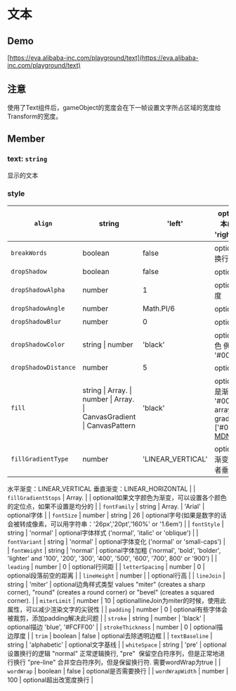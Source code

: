 # 文本

## Demo
[https://eva.alibaba-inc.com/playground/text](https://eva.alibaba-inc.com/playground/text)
## 注意
使用了Text组件后，gameObject的宽度会在下一帧设置文字所占区域的宽度给Transform的宽度。
## Member
### text: `string` 
显示的文本
### style
| `align` | string | 'left' | optional作用于多行文本('left', 'center' or 'right'), 单行文本不生效 |
| --- | --- | --- | --- |
| `breakWords` | boolean | false | optional是否在词语中间换行 |
| `dropShadow` | boolean | false | optional设置文字阴影 |
| `dropShadowAlpha` | number | 1 | optional文字阴影的透明度 |
| `dropShadowAngle` | number | Math.PI/6 | optional文字阴影角度 |
| `dropShadowBlur` | number | 0 | optional文字阴影模糊度 |
| `dropShadowColor` | string &#124; number | 'black' | optional文字阴影颜色 例如 'red', '#00FF00' |
| `dropShadowDistance` | number | 5 | optional文字阴影距离 |
| `fill` | string &#124; Array.<string> &#124; number &#124; Array.<number> &#124; CanvasGradient &#124; CanvasPattern | 'black' | optional文字颜色，可以是渐变 e.g 'red', '#00FF00'. Can be an array to create a gradient eg ['#000000','#FFFFFF'] [MDN](https://developer.mozilla.org/en-US/docs/Web/API/CanvasRenderingContext2D/fillStyle) |
| `fillGradientType` | number | 'LINEAR_VERTICAL' | optional如果文字颜色为渐变，可以设置水平或者垂直渐变
水平渐变：LINEAR_VERTICAL
垂直渐变：LINEAR_HORIZONTAL |
| `fillGradientStops` | Array.<number> |  | optional如果文字颜色为渐变，可以设置各个颜色的定位点，如果不设置是均分的 |
| `fontFamily` | string &#124; Array.<string> | 'Arial' | optional字体 |
| `fontSize` | number &#124; string | 26 | optional字号(如果是数字的话会被转成像素，可以用字符串：'26px','20pt','160%' or '1.6em') |
| `fontStyle` | string | 'normal' | optional字体样式 ('normal', 'italic' or 'oblique') |
| `fontVariant` | string | 'normal' | optional字体变化 ('normal' or 'small-caps') |
| `fontWeight` | string | 'normal' | optional字体加粗 ('normal', 'bold', 'bolder', 'lighter' and '100', '200', '300', '400', '500', '600', '700', 800' or '900') |
| `leading` | number | 0 | optional行间距 |
| `letterSpacing` | number | 0 | optional段落前空的距离 |
| `lineHeight` | number |  | optional行高 |
| `lineJoin` | string | 'miter' | optional边角样式类型 values "miter" (creates a sharp corner), "round" (creates a round corner) or "bevel" (creates a squared corner). |
| `miterLimit` | number | 10 | optionallineJoin为miter的时候，使用此属性，可以减少渲染文字的尖锐性 |
| `padding` | number | 0 | optional有些字体会被裁剪，添加padding解决此问题 |
| `stroke` | string &#124; number | 'black' | optional描边 'blue', '#FCFF00' |
| `strokeThickness` | number | 0 | optional描边厚度 |
| `trim` | boolean | false | optional去除透明边框 |
| `textBaseline` | string | 'alphabetic' | optional文字基线 |
| `whiteSpace` | string | 'pre' | optional设置换行的逻辑 
"normal" 正常逻辑换行, 
"pre"  保留空白符序列，但是正常地进行换行
"pre-line" 合并空白符序列，但是保留换行符. 
需要wordWrap为true |
| `wordWrap` | boolean | false | optional是否需要换行 |
| `wordWrapWidth` | number | 100 | optional超出改宽度换行 |



